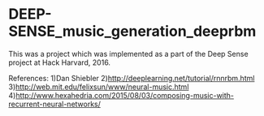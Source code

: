 # DEEP-SENSE_music_generation_deeprbm

This was a project which was implemented as a part of the Deep Sense project at Hack Harvard, 2016.

References:
1)Dan Shiebler
2)http://deeplearning.net/tutorial/rnnrbm.html
3)http://web.mit.edu/felixsun/www/neural-music.html
4)http://www.hexahedria.com/2015/08/03/composing-music-with-recurrent-neural-networks/
